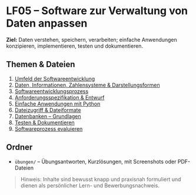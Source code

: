 # LF05 – Software zur Verwaltung von Daten anpassen


**Ziel:** Daten verstehen, speichern, verarbeiten; einfache Anwendungen konzipieren, implementieren, testen und dokumentieren.


## Themen & Dateien
1. [Umfeld der Softwareentwicklung](./01-umfeld-der-softwareentwicklung.md)
2. [Daten, Informationen, Zahlensysteme & Darstellungsformen](./02-daten-informationen-zahlensysteme-und-darstellungsformen.md)
3. [Softwareentwicklungsprozess](./03-softwareentwicklungsprozess.md)
4. [Anforderungsspezifikation & Entwurf](./04-anforderungsspezifikation-und-entwurf.md)  
5. [Einfache Anwendungen mit Python](./05-einfache-anwendungen-mit-python.md)  
6. [Dateizugriff & Dateiformate](./06-dateizugriff-und-dateiformate.md)  
7. [Datenbanken – Grundlagen](./07-datenbanken-grundlagen.md)  
8. [Testen & Dokumentieren](./08-testen-und-dokumentieren.md)  
9. [Softwareprozess evaluieren](./09-softwareprozess-evaluieren.md)


## Ordner
- `übungen/` – Übungsantworten, Kurzlösungen, mit Screenshots oder PDF-Dateien


> Hinweis: Inhalte sind bewusst knapp und praxisnah formuliert und dienen als persönlicher Lern- und Bewerbungsnachweis.
